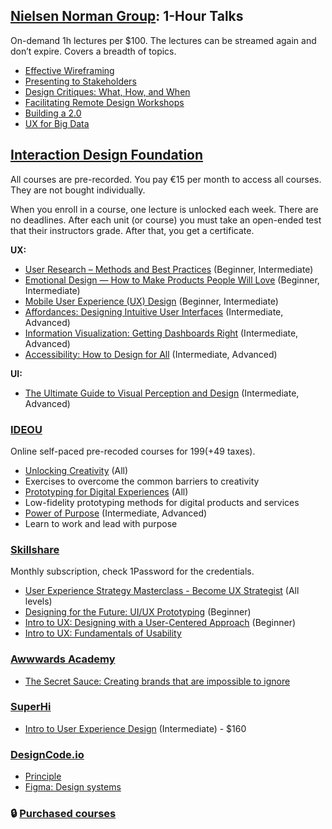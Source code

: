 ## [Nielsen Norman Group](https://www.nngroup.com/1-hour-talks/): 1-Hour Talks

On-demand 1h lectures per $100. The lectures can be streamed again and don’t expire. Covers a breadth of topics.

- [Effective Wireframing](https://www.nngroup.com/1-hour-talks/effective-wireframing-techniques/)
- [Presenting to Stakeholders](https://www.nngroup.com/1-hour-talks/presenting-stakeholders/)
- [Design Critiques: What, How, and When](https://www.nngroup.com/1-hour-talks/design-critiques-what-how-and-when/) 
- [Facilitating Remote Design Workshops](https://www.nngroup.com/1-hour-talks/facilitating-remote-design-workshops/)
- [Building a 2.0](https://www.nngroup.com/1-hour-talks/building-2/)
- [UX for Big Data](https://www.nngroup.com/1-hour-talks/ux-big-data/)

## [Interaction Design Foundation](https://www.interaction-design.org/) 

All courses are pre-recorded. You pay €15 per month to access all courses. They are not bought individually.

When you enroll in a course, one lecture is unlocked each week. There are no deadlines. After each unit (or course) you must take an open-ended test that their instructors grade. After that, you get a certificate.

**UX:**

- [User Research – Methods and Best Practices](https://www.interaction-design.org/courses/user-research-methods-and-best-practices) (Beginner, Intermediate) 
- [Emotional Design — How to Make Products People Will Love](https://www.interaction-design.org/courses/emotional-design-how-to-make-products-people-will-love) (Beginner, Intermediate)
- [Mobile User Experience (UX) Design](https://www.interaction-design.org/courses/mobile-user-experience-design) (Beginner, Intermediate)
- [Affordances: Designing Intuitive User Interfaces](https://www.interaction-design.org/courses/affordances-designing-intuitive-user-interfaces) (Intermediate, Advanced) 
- [Information Visualization: Getting Dashboards Right](https://www.interaction-design.org/courses/information-visualization-getting-dashboards-right) (Intermediate, Advanced) 
- [Accessibility: How to Design for All](https://www.interaction-design.org/courses/accessibility-how-to-design-for-all) (Intermediate, Advanced)

**UI:**

- [The Ultimate Guide to Visual Perception and Design](https://www.interaction-design.org/courses/the-ultimate-guide-to-visual-perception-and-design) (Intermediate, Advanced)

### [IDEOU](https://www.ideou.com/collections/courses)
Online self-paced pre-recoded courses for $199 (+$49 taxes).

- [Unlocking Creativity](https://www.ideou.com/products/unlocking-creativity) (All)
- Exercises to overcome the common barriers to creativity
- [Prototyping for Digital Experiences](https://www.ideou.com/products/prototyping-for-digital-experiences) (All) 
- Low-fidelity prototyping methods for digital products and services
- [Power of Purpose](https://www.ideou.com/products/power-of-purpose) (Intermediate, Advanced) 
- Learn to work and lead with purpose

### [Skillshare](https://www.skillshare.com/home)
Monthly subscription, check 1Password for the credentials.

- [User Experience Strategy Masterclass - Become UX Strategist](https://www.skillshare.com/classes/User-Experience-Strategy-Masterclass-Become-UX-Strategist/225657341/projects?via=search-layout-grid) (All levels)
- [Designing for the Future: UI/UX Prototyping](https://www.skillshare.com/classes/Designing-for-the-Future-UIUX-Prototyping/915958036?via=search-layout-grid) (Beginner)
- [Intro to UX: Designing with a User-Centered Approach](https://www.skillshare.com/classes/Intro-to-UX-Designing-with-a-User-Centered-Approach/658216834) (Beginner)
- [Intro to UX: Fundamentals of Usability](https://www.skillshare.com/classes/Intro-to-UX-Fundamentals-of-Usability/538580770?via=browse-rating-ui-ux-design-layout-grid)

### [Awwwards Academy](https://www.awwwards.com/academy/)

- [The Secret Sauce: Creating brands that are impossible to ignore](https://www.awwwards.com/academy/course/the-secret-sauce-creating-brands-that-are-impossible-to-ignore)

### [SuperHi](https://www.superhi.com/)

- [Intro to User Experience Design]() (Intermediate) - $160

### [DesignCode.io](https://designcode.io/courses/)

- [Principle](https://www.superhi.com/courses/introduction-to-user-experience-design) 
- [Figma: Design systems](https://designcode.io/figma)  

### 🔒 [Purchased courses](https://app.productive.io/1-infinum/pages/67045)
